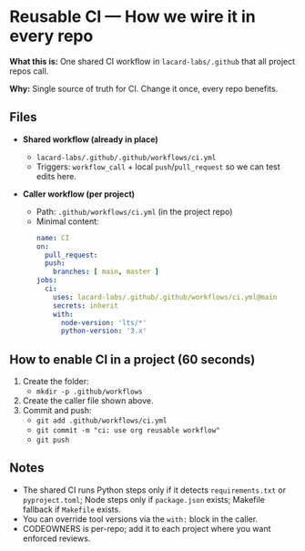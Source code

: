 # Reusable CI — How we wire it in every repo

**What this is:** One shared CI workflow in `lacard-labs/.github` that all project repos call.

**Why:** Single source of truth for CI. Change it once, every repo benefits.

## Files

- **Shared workflow (already in place)**
  - `lacard-labs/.github/.github/workflows/ci.yml`
  - Triggers: `workflow_call` + local `push`/`pull_request` so we can test edits here.

- **Caller workflow (per project)**
  - Path: `.github/workflows/ci.yml` (in the project repo)
  - Minimal content:
    ```yaml
    name: CI
    on:
      pull_request:
      push:
        branches: [ main, master ]
    jobs:
      ci:
        uses: lacard-labs/.github/.github/workflows/ci.yml@main
        secrets: inherit
        with:
          node-version: 'lts/*'
          python-version: '3.x'
    ```

## How to enable CI in a project (60 seconds)

1. Create the folder:
   - `mkdir -p .github/workflows`
2. Create the caller file shown above.
3. Commit and push:
   - `git add .github/workflows/ci.yml`
   - `git commit -m "ci: use org reusable workflow"`
   - `git push`

## Notes

- The shared CI runs Python steps only if it detects `requirements.txt` or `pyproject.toml`; Node steps only if `package.json` exists; Makefile fallback if `Makefile` exists.
- You can override tool versions via the `with:` block in the caller.
- CODEOWNERS is per-repo; add it to each project where you want enforced reviews.
